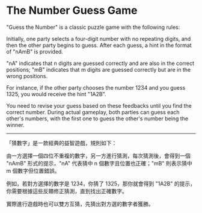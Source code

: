 # The Number Guess Game

"Guess the Number" is a classic puzzle game with the following rules:

Initially, one party selects a four-digit number with no repeating digits, and then the other party begins to guess. After each guess, a hint in the format of "nAmB" is provided.

"nA" indicates that n digits are guessed correctly and are also in the correct positions; "mB" indicates that m digits are guessed correctly but are in the wrong positions.

For instance, if the other party chooses the number 1234 and you guess 1325, you would receive the hint "1A2B".

You need to revise your guess based on these feedbacks until you find the correct number. During actual gameplay, both parties can guess each other's numbers, with the first one to guess the other's number being the winner.

---

「猜數字」是一款經典的益智遊戲，規則如下：

由一方選擇一個四位不重複的數字，另一方進行猜測，每次猜測後，會得到一個 "nAmB" 形式的提示，"nA" 代表猜中 n 個數字且位置也正確；"mB" 則表示猜中 m 個數字但位置錯誤。

例如，若對方選擇的數字是 1234，你猜了 1325，那你就會得到 "1A2B" 的提示，你需要根據這些反饋修正猜測，直到找出正確數字。

實際進行遊戲時也可以雙方互猜，先猜出對方選的數字者獲勝。

